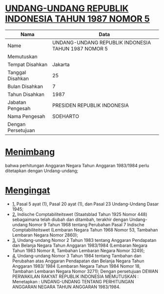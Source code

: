 # [UNDANG-UNDANG REPUBLIK INDONESIA TAHUN 1987 NOMOR 5](http://example.org/legal/document/uu/1987/5)

| Nama | Data |
| ------ | ----- |
|Name|UNDANG-UNDANG REPUBLIK INDONESIA TAHUN 1987 NOMOR 5|
|Memutuskan||
|Tempat Disahkan|Jakarta|
|Tanggal Disahkan|25|
|Bulan Disahkan|7|
|Tahun Disahkan|1987|
|Jabatan Pengesah|PRESIDEN REPUBLIK INDONESIA|
|Nama Pengesah|SOEHARTO|
|Dengan Persetujuan||
# [Menimbang](http://example.org/legal/document/uu/1987/5/menimbang)
bahwa perhitungan Anggaran Negara Tahun Anggaran 1983/1984 perlu ditetapkan dengan Undang-undang;
# [Mengingat](http://example.org/legal/document/uu/1987/5/mengingat)

* [1.](http://example.org/legal/document/uu/1987/5/mengingat/point/0001) Pasal 5 ayat (1), Pasal 20 ayat (1), dan Pasal 23 Undang-Undang Dasar 1945;
* [2.](http://example.org/legal/document/uu/1987/5/mengingat/point/0002) Indische Comptabiliteitswet (Staatsblad Tahun 1925 Nomor 448) sebagaimana telah diubah dan ditambah, terakhir dengan Undang-undang Nomor 9 Tahun 1968 tentang Perubahan Pasal 7 Indische Comptabiliteitswet (Lembaran Negara Tahun 1968 Nomor 53, Tambahan Lembaran Negara Nomor 2860);
* [3.](http://example.org/legal/document/uu/1987/5/mengingat/point/0003) Undang-undang Nomor 2 Tahun 1983 tentang Anggaran Pendapatan dan Belanja Negara Tahun Anggaran 1983/1984 (Lembaran Negara Tahun 1983 Nomor 8, Tambahan Lembaran Negara Nomor 3249);
* [4.](http://example.org/legal/document/uu/1987/5/mengingat/point/0004) Undang-undang Nomor 3 Tahun 1984 tentang Tambahan dan Perubahan atas Anggaran Pendapatan dan Belanja Negara Tahun Anggaran 1983/ 1984 (Lembaran Negara Tahun 1984 Nomor 18, Tambahan Lembaran Negara Nomor 3271); Dengan persetujuan DEWAN PERWAKILAN RAKYAT REPUBLIK INDONESIA MEMUTUSKAN : Menetapkan : UNDANG-UNDANG TENTANG PERHITUNGAN ANGGARAN NEGARA TAHUN ANGGARAN 1983/1984.